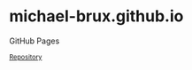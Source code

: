 # michael-brux.github.io
GitHub Pages

<sub>[Repository](https://github.com/michael-brux/michael-brux.github.io) <sub>
